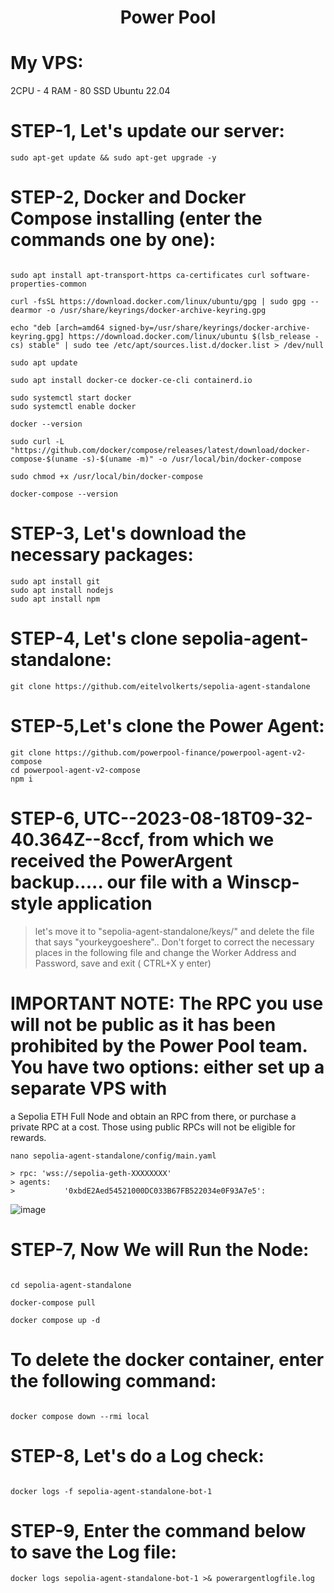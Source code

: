 <h1 align="center"> Power Pool </h1>




# My VPS:
2CPU - 4 RAM - 80 SSD
Ubuntu 22.04 



# STEP-1, Let's update our server:
```console
sudo apt-get update && sudo apt-get upgrade -y
```


# STEP-2, Docker and Docker Compose installing (enter the commands one by one):
```console

sudo apt install apt-transport-https ca-certificates curl software-properties-common

curl -fsSL https://download.docker.com/linux/ubuntu/gpg | sudo gpg --dearmor -o /usr/share/keyrings/docker-archive-keyring.gpg

echo "deb [arch=amd64 signed-by=/usr/share/keyrings/docker-archive-keyring.gpg] https://download.docker.com/linux/ubuntu $(lsb_release -cs) stable" | sudo tee /etc/apt/sources.list.d/docker.list > /dev/null

sudo apt update

sudo apt install docker-ce docker-ce-cli containerd.io

sudo systemctl start docker
sudo systemctl enable docker

docker --version

sudo curl -L "https://github.com/docker/compose/releases/latest/download/docker-compose-$(uname -s)-$(uname -m)" -o /usr/local/bin/docker-compose

sudo chmod +x /usr/local/bin/docker-compose

docker-compose --version

```


# STEP-3, Let's download the necessary packages:
```console
sudo apt install git
sudo apt install nodejs
sudo apt install npm
```


# STEP-4, Let's clone sepolia-agent-standalone:
```console
git clone https://github.com/eitelvolkerts/sepolia-agent-standalone
```


# STEP-5,Let's clone the Power Agent:
```console
git clone https://github.com/powerpool-finance/powerpool-agent-v2-compose
cd powerpool-agent-v2-compose
npm i
```


# STEP-6, UTC--2023-08-18T09-32-40.364Z--8ccf, from which we received the PowerArgent backup..... our file with a Winscp-style application
> let's move it to "sepolia-agent-standalone/keys/" and delete the file that says "yourkeygoeshere"..
> Don't forget to correct the necessary places in the following file and change the Worker Address and Password, save and exit ( CTRL+X y enter)

# IMPORTANT NOTE: The RPC you use will not be public as it has been prohibited by the Power Pool team. You have two options: either set up a separate VPS with
a Sepolia ETH Full Node and obtain an RPC from there, or purchase a private RPC at a cost. Those using public RPCs will not be eligible for rewards.
```console
nano sepolia-agent-standalone/config/main.yaml

> rpc: 'wss://sepolia-geth-XXXXXXXX'
> agents:
>           '0xbdE2Aed54521000DC033B67FB522034e0F93A7e5':
```
![image](https://github.com/ahmkah/PowerPool/assets/99053148/af846c7d-001a-4752-90c2-892795e1fa26)


# STEP-7, Now We will Run the Node:
```console

cd sepolia-agent-standalone

docker-compose pull

docker compose up -d
```

# To delete the docker container, enter the following command:
```console

docker compose down --rmi local
```


# STEP-8, Let's do a Log check:
```console

docker logs -f sepolia-agent-standalone-bot-1
```

# STEP-9, Enter the command below to save the Log file:
```console
docker logs sepolia-agent-standalone-bot-1 >& powerargentlogfile.log

```














